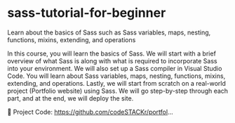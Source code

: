 # sass-tutorial-for-beginner
Learn about the basics of Sass such as Sass variables, maps, nesting, functions, mixins, extending, and operations

In this course, you will learn the basics of Sass. We will start with a brief overview of what Sass is along with what is required to incorporate Sass into your environment. We will also set up a Sass compiler in Visual Studio Code. You will learn about Sass variables, maps, nesting, functions, mixins, extending, and operations.  Lastly, we will start from scratch on a real-world project (Portfolio website) using Sass. We will go step-by-step through each part, and at the end, we will deploy the site. 

🔗 Project Code: https://github.com/codeSTACKr/portfol...
